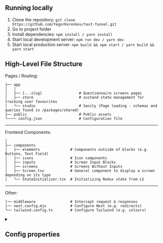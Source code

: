 ## Running locally

1. Clone the repository:
   `git clone https://github.com/YegorKorenkov/test-funnel.git`
2. Go to project folder
3. Install dependencies:
   `npm install / yarn install`
4. Start local development server:
   `npm run dev / yarn dev`
5. Start local production server:
   `npm build && npm start / yarn build && yarn start`

## High-Level File Structure

Pages / Routing:

    ├── app                       
    │   │
    │   ├── [...slug]                 # Questionnaire screens pages
    │   ├── store                     # zustand state management for tracking user favourites
    │   └── studio                    # Sanity (Page loading - schemas and queries found in /packages/shared)   
    ├── public                        # Public assets
    └──── config.json                 # Configuration file
    
-----
Frontend Components:
 
    │   
    ├── components                
    │   ├── elements              # Components outside of blocks (e.g. Buttons, Text Field)
    │   ├── icons                 # Icon components
    │   ├── inputs                # Screen Input Blocks
    │   ├── screens               # Screens Without Inputs
    │   ├── Screen.tsx            # General component to display a screen depending on its type
    │   └── StateInitializer.tsx  # Initializing Redux state from LS
  
---
Other:

    |── middleware                # Intercept request & responses
    |── next.config.mjs           # Configure Next (e.g. redirects)
    └── tailwind.config.ts        # Configure Tailwind (e.g. colours)

<details><summary><h2>Config properties</h2></summary>

This section contains descriptions of the config properties. <b>! Important note: the screen which is the first and the last, please place the first and the last in the array of the screens field accordingly</b>

|Field|Mandatory|Type|Description|
|---|---|---|---|
|id|*|string|Questionnaire ID, must be specified|
|title||string|Questionnaire Title, optional|
|screens|*|object|Screen configuration array, more details properties description below|

# Screen configuration
|Field|Mandatory|Type|Description|
|---|---|---|---|
|id|*|string|Screen ID, must be specified|
|screenType|*|string|Screen type, the value can be selected: singleSelect, textInput, multiSelect, numberInput, infoScreen, thankYou|
|nextScreenId||`string, null, { [key: string]: string }`|Field that points to the next screen, optional. if you need to switch to different screens depending on the answer, you can show an object as the value, in which the key will be the answer to the question, and the value will correspond to the next example: 
`{
  "Single": "screen_4",
  "In a relationship": "screen_11"
}`|
|previousScreenId||`string | null`|Field that points to the previous screen, optional|
|question|*|string||
|subQuestion||string|If need to add an additional question or make a clarification|
|title||string|Adds main text for the `infoScreen` and `thankYou` screen type
|subText||string|Adds additional text for the `infoScreen` screen type
|additionalParams||object|For now, only the boolean type `darkMode` field is available to change the background on the corresponding page.
|paramsToGenerateScreenId||object|Generate next screen id based on previous answer. Example: 
`{
    "screenToGet": "screen_6",
    "nextScreenId": {
        "Yes": "screen_8",
        "No": "screen_9"
    }
 }`|


</details>